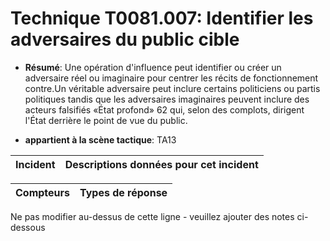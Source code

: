 # Technique T0081.007: Identifier les adversaires du public cible

* **Résumé**: Une opération d'influence peut identifier ou créer un adversaire réel ou imaginaire pour centrer les récits de fonctionnement contre.Un véritable adversaire peut inclure certains politiciens ou partis politiques tandis que les adversaires imaginaires peuvent inclure des acteurs falsifiés «État profond» 62 qui, selon des complots, dirigent l'État derrière le point de vue du public.

* **appartient à la scène tactique**: TA13


|Incident |Descriptions données pour cet incident |
|-------- |-------------------- |



|Compteurs |Types de réponse |
|-------- |-------------- |


Ne pas modifier au-dessus de cette ligne - veuillez ajouter des notes ci-dessous